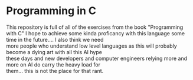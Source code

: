 # Programming in C

This repository is full of all of the exercises from the book "Programming with C"
I hope to achieve some kinda proficancy with this language some time in the future.... I also think we need <br>
more people who understand low level languages as this will probably become a dying art with all this AI hype<br>
these days and new developers and computer engineers relying more and more on AI do carry the heavy load for <br>
them... this is not the place for that rant.
